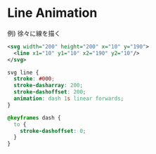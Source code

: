 # Line Animation

例) 徐々に線を描く

```xml
<svg width="200" height="200" x="10" y="190">
  <line x1="10" y1="10" x2="190" y2="10"/>
</svg>
```

```css
svg line {
  stroke: #000;
  stroke-dasharray: 200;
  stroke-dashoffset: 200;
  animation: dash 1s linear forwards;
}

@keyframes dash {
  to {
    stroke-dashoffset: 0;
  }
}
```
